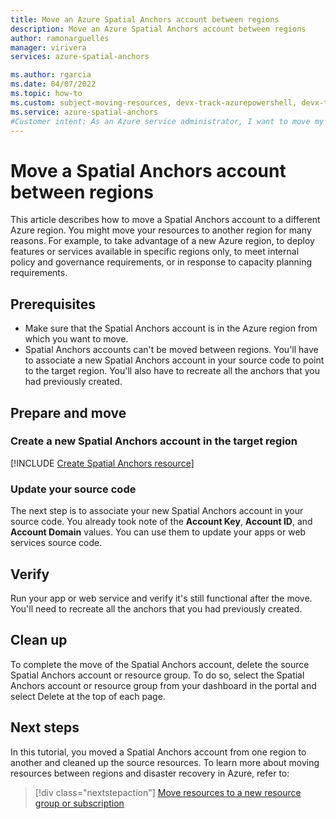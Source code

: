 ```yaml
---
title: Move an Azure Spatial Anchors account between regions
description: Move an Azure Spatial Anchors account between regions
author: ramonarguelles
manager: virivera
services: azure-spatial-anchors

ms.author: rgarcia
ms.date: 04/07/2022
ms.topic: how-to
ms.custom: subject-moving-resources, devx-track-azurepowershell, devx-track-azurecli
ms.service: azure-spatial-anchors
#Customer intent: As an Azure service administrator, I want to move my service resources to another Azure region.
---
```


# Move a Spatial Anchors account between regions

This article describes how to move a Spatial Anchors account to a different Azure region. You might move your resources to another region for many reasons. For example, to take advantage of a new Azure region, to deploy features or services available in specific regions only, to meet internal policy and governance requirements, or in response to capacity planning requirements.

## Prerequisites

* Make sure that the Spatial Anchors account is in the Azure region from which you want to move.
* Spatial Anchors accounts can't be moved between regions. You'll have to associate a new Spatial Anchors account in your source code to point to the target region. You'll also have to recreate all the anchors that you had previously created.

## Prepare and move

### Create a new Spatial Anchors account in the target region

[!INCLUDE [Create Spatial Anchors resource](../../../includes/spatial-anchors-get-started-create-resource.md)]

### Update your source code

The next step is to associate your new Spatial Anchors account in your source code. You already took note of the **Account Key**, **Account ID**, and **Account Domain** values. You can use them to update your apps or web services source code.

## Verify

Run your app or web service and verify it's still functional after the move. You'll need to recreate all the anchors that you had previously created.

## Clean up

To complete the move of the Spatial Anchors account, delete the source Spatial Anchors account or resource group. To do so, select the Spatial Anchors account or resource group from your dashboard in the portal and select Delete at the top of each page.

## Next steps

In this tutorial, you moved a Spatial Anchors account from one region to another and cleaned up the source resources. To learn more about moving resources between regions and disaster recovery in Azure, refer to:

> [!div class="nextstepaction"]
> [Move resources to a new resource group or subscription](../../azure-resource-manager/management/move-resource-group-and-subscription.md)
